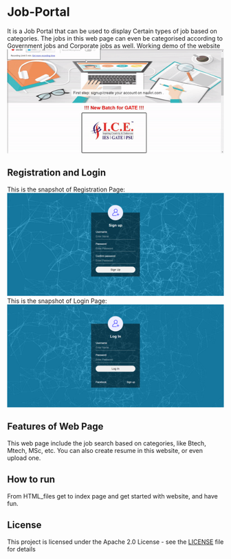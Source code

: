# Job-Portal
It is a Job Portal that can be used to display Certain types of job based on categories. The jobs in this web page can even be categorised according to Government jobs and Corporate jobs as well.
Working demo of the website ![alt text](https://github.com/N-NeelPatel/Job-Portal/blob/master/Screenshots/gif.gif "Job Portal")
## Registration and Login
This is the snapshot of Registration Page: ![alt text](https://github.com/N-NeelPatel/Job-Portal/blob/master/Screenshots/signup.PNG "Registration Page")
This is the snapshot of Login Page: ![alt text](https://github.com/N-NeelPatel/Job-Portal/blob/master/Screenshots/login.PNG "Login Page")
## Features of Web Page
This web page include the job search based on categories, like Btech, Mtech, MSc, etc.
You can also create resume in this website, or even upload one.
## How to run
From HTML_files get to index page and get started with website, and have fun.
## License
This project is licensed under the Apache 2.0 License - see the [LICENSE](https://github.com/N-NeelPatel/Job-Portal/blob/master/LICENSE "License") file for details
